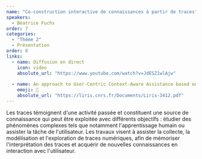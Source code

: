 ```yaml
---
name: "Co-construction interactive de connaissances à partir de traces"
speakers:
  - Béatrice Fuchs
order: 7
categories:
  - "Thème 2"
  - Présentation
order: 8
links:
  - name: Diffusion en direct
    icon: video
    absolute_url: "https://www.youtube.com/watch?v=JdESZ1wlAjw"
    
  - name: An approach to User-Centric Context-Aware Assistance based on Interaction Traces
    emoji: 📄
    absolute_url: "https://liris.cnrs.fr/Documents/Liris-3412.pdf"
---
```


Les traces témoignent d'une activité passée et constituent une source de connaissance qui peut être exploitée avec différents objectifs : étudier des phénomènes complexes tels que notamment l'apprentissage humain ou assister la tâche de l'utilisateur. Les travaux visent à assister la collecte, la modélisation et l'exploration de traces numériques, afin de mémoriser l'interprétation des traces et acquérir de nouvelles connaissances en interaction avec l'utilisateur. 